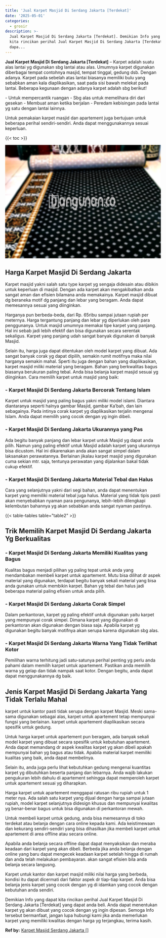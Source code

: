 ```yaml
---
title: 'Jual Karpet Masjid Di Serdang Jakarta [Terdekat]'
date: '2025-05-01'
categories:
  - grosir
description: >-
  Jual Karpet Masjid Di Serdang Jakarta [Terdekat]. Demikian Info yang dapat
  kita rincikan perihal Jual Karpet Masjid Di Serdang Jakarta [Terdekat] yang
  dapa...
---
```


**Jual Karpet Masjid Di Serdang Jakarta \[Terdekat\]** – Karpet adalah suatu alas lantai yg digunakan sbg lantai atau alas. Umumnya karpet digunakan diberbagai tempat contohnya masjid, tempat tinggal, gedung dsb. Dengan adanya. Karpet pada sebelah atas lantai biasanya memiliki bulu yang sebabkan aman kala diaplikasikan, saat pada sisi bawah melekat pada lantai. Beberapa kegunaan dengan adanya karpet adalah sbg berikut!

\- Untuk mempercantik ruangan - Sbg alas untuk memelihara diri dari gesekan - Membuat aman ketika berjalan - Peredam kebisingan pada lantai yg satu dengan lantai lainnya.

Untuk pemakaian karpet masjid dan apartement juga bertujuan untuk beberapa perihal sendiri-sendiri. Anda dapat menggunakannya sesuai keperluan.

{{< toc >}}

![Jual Karpet Masjid Di Serdang Jakarta [Terdekat]](/images/grosir-karpet-murah-47.png)

## Harga Karpet Masjid Di Serdang Jakarta

Karpet masjid yakni salah satu type karpet yg sengaja didesain atau dibikin untuk keperluan di masjid. Dengan ada karpet akan mengakibatkan anda sangat aman dan efisien bilamana anda memakainya. Karpet masjid dibuat dg beraneka motif dg panjang dan lebar yang beragam. Anda dapat memesannya sesuai yang diinginkan.

Harganya pun berbeda-beda, dari Rp. 65ribu sampai jutaan rupiah per meternya. Harga tergantung panjang dan lebar yg diperlukan oleh para penggunanya. Untuk masjid umumnya memakai tipe karpet yang panjang. Hal ini sebab jadi lebih efektif dan bisa digunakan secara serentak sekaligus. Karpet yang panjang udah sangat banyak digunakan di banyak Masjid.

Selain itu, harga juga dapat ditentukan oleh model karpet yang dibuat. Ada sangat banyak corak yg dapat dipilih, semakin rumit motifnya maka nilai harganya semakin mahal. Sperti itu juga dengan bahan yang diaplikasikan, karpet masjid miliki material yang beragam. Bahan yang berkwalitas bagus biasanya berukuran paling tebal. Anda bisa belanja karpet masjid sesuai yg diinginkan. Cara memilih karpet untuk masjid yang baik:

### \- Karpet Masjid Di Serdang Jakarta Bercorak Tentang Islam

Karpet untuk masjid yang paling bagus yakni miliki model islami. Diantara diantaranya seperti halnya gambar Masjid, gambar Ka’bah, dan lain sebagainya. Pada intinya corak karpet yg diaplikasikan terjalin mengenai Islam. Anda dapat memilih yang cocok dengan yg ingin dibeli.

### \- Karpet Masjid Di Serdang Jakarta Ukurannya yang Pas

Ada begitu banyak panjang dan lebar karpet untuk Masjid yg dapat anda pilih. Namun yang paling efektif untuk Masjid adalah karpet yang ukurannya bisa dicustom. Hal ini dikarenakan anda akan sangat simpel dalam laksanakan perawatannya. Berlainan jikalau karpet masjid yang digunakan cuma sekian mtr. saja, tentunya perawatan yang dijalankan bakal tidak cukup efektif.

### \- Karpet Masjid Di Serdang Jakarta Material Tebal dan Halus

Cara yang selanjutnya yakni dari segi bahan, anda dapat menentukan karpet yang memiliki material tebal juga halus. Material yang tidak tipis pasti akan menyebabkan nyaman para pengunanya, lebih-lebih dilengkapi kelembutan bahannya yg akan sebabkan anda sangat nyaman pastinya.

{{< table-tables table="table2" >}}

## Trik Memilih Karpet Masjid Di Serdang Jakarta Yg Berkualitas

### \- Karpet Masjid Di Serdang Jakarta Memiliki Kualitas yang Bagus

Kualitas bagus menjadi pilihan yg paling tepat untuk anda yang mendambakan membeli karpet untuk apartement. Mutu bisa dilihat dr aspek material yang digunakan, terdapat begitu banyak sekali material yang bisa anda gunakan untuk membikin karpet. Bahan yg tebal dan halus jadi beberapa material paling efisien untuk anda pilih.

### \- Karpet Masjid Di Serdang Jakarta Corak Simpel

Dalam perkantoran, karpet yg paling efektif untuk digunakan yaitu karpet yang mempunyai corak simpel. Dimana karpet yang digunakan di perkantoran akan digunakan dengan biasa saja. Apabila karpet yg digunakan begitu banyak motifnya akan serupa karena digunakan sbg alas.

### \- Karpet Masjid Di Serdang Jakarta Warna Yang Tidak Terlihat Kotor

Pemilihan warna terhitung jadi satu-satunya perihal penting yg perlu anda pahami dalam memilih karpet untuk apartement. Pastikan anda memilih warna yg gelap dan tidak nampak saat kotor. Dengan begitu, anda dapat dapat menggunakannya dg baik.

## Jenis Karpet Masjid Di Serdang Jakarta Yang Tidak Terlalu Mahal

karpet untuk kantor pasti tidak serupa dengan karpet Masjid. Meski sama-sama digunakan sebagai alas, karpet untuk apartement tetap mempunyai fungsi yang berlainan. karpet untuk apartement diaplikasikan secara spesifik untuk gedung.

Untuk harga karpet untuk apartement pun beragam, ada banyak sekali model karpet yang dibuat secara spesifik untuk kebutuhan apartement. Anda dapat memandang dr aspek kwalitas karpet yg akan dibeli apakah mempunyai bahan yg bagus atau tidak. Apabila material karpet memiliki kualitas yang baik, anda dapat membelinya.

Selain itu, anda juga perlu lihat kebutuhkan gedung mengenai kuantitas karpet yg dibutuhkan beserta panjang dan lebarnya. Anda wajib lakukan pengukuran lebih dahulu di apartement sehingga dapat memperoleh karpet untuk apartement sesuai yg diharapkan.

Harga karpet untuk apartement menggapai ratusan ribu rupiah untuk 1 meter nya. Ada salah satu karpet yang dijual dengan harga sampai jutaan rupiah, model karpet selanjutnya didesign khusus dan mempunyai kwalitas yg benar-benar bagus untuk bisa digunakan di perkantoran mewah.

Untuk membeli karpet untuk gedung, anda bisa memesannya di toko terdekat atau belanja dengan cara online kepada kami. Ada keistimewaan dan kekurang sendiri-sendiri yang bisa dihasilkan jika membeli karpet untuk apartement di area offline atau secara online.

Apabila anda belanja secara offline dapat dapat menyaksikan dan meraba keadaan dari karpet yang akan dibeli. Berbeda jika anda belanja dengan online yang baru dapat mengecek keadaan karpet setelah hingga di rumah dan anda telah melakukan pembayaran. akan sangat efisien bila anda belanja secara langusng.

Karpet untuk kantor dan karpet masjid miliki nilai harga yang berbeda, kondisi itu dapat dicermati dari faktor aspek dr tiap-tiap karpet. Anda bisa belanja jenis karpet yang cocok dengan yg di idamkan yang cocok dengan kebutuhan anda sendiri.

Demikian Info yang dapat kita rincikan perihal Jual Karpet Masjid Di Serdang Jakarta \[Terdekat\] yang dapat anda beli. Anda dapat menentukan karpet yg akan dibuat yang cocok dengan yg ingin dipesan. Semoga Info tersebut bermanfaat, jangan lupa hubungi kami jika anda memerlukan karpet yang memiliki kwalitas dengan harga yg terjangkau, terima kasih.

**Ref by:**  [Karpet Masjid Serdang Jakarta []](https://id.wikipedia.org/wiki/Karpet)
